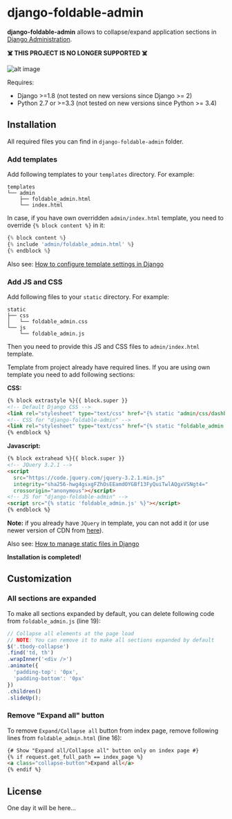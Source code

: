 django-foldable-admin
=====================

**django-foldable-admin** allows to collapse/expand application sections in [Django Administration](https://docs.djangoproject.com/en/1.11/ref/contrib/admin/).

**☠️ THIS PROJECT IS NO LONGER SUPPORTED ☠️**

![alt image](http://i.imgur.com/Z4bvJlX.png)

Requires:

  * Django >=1.8 (not tested on new versions since Django >= 2)
  * Python 2.7 or >=3.3 (not tested on new versions since Python >= 3.4)

Installation
------------

All required files you can find in `django-foldable-admin` folder.

### Add templates

Add following templates to your `templates` directory. For example:

```
templates
└── admin
    ├── foldable_admin.html
    └── index.html
```

In case, if you have own overridden `admin/index.html` template, you need to override `{% block content %}` in it:

```python
{% block content %}
{% include 'admin/foldable_admin.html' %}
{% endblock %}
```

Also see: [How to configure template settings in Django](https://docs.djangoproject.com/en/1.11/topics/templates/#configuration)

### Add JS and CSS

Add following files to your `static` directory. For example:

```
static
├── css
│   └── foldable_admin.css
└── js
    └── foldable_admin.js
```

Then you need to provide this JS and CSS files to `admin/index.html` template.

Template from project already have required lines. If you are using own template you need to add following sections:

**CSS:**

```html
{% block extrastyle %}{{ block.super }}
<!-- Default Django CSS -->
<link rel="stylesheet" type="text/css" href="{% static "admin/css/dashboard.css" %}" />
<!-- CSS for "django-foldable-admin" -->
<link rel="stylesheet" type="text/css" href="{% static "foldable_admin.css" %}" />
{% endblock %}
```

**Javascript:**
```html
{% block extrahead %}{{ block.super }}
<!-- JQuery 3.2.1 -->
<script
  src="https://code.jquery.com/jquery-3.2.1.min.js"
  integrity="sha256-hwg4gsxgFZhOsEEamdOYGBf13FyQuiTwlAQgxVSNgt4="
  crossorigin="anonymous"></script>
<!-- JS for "django-foldable-admin" -->
<script src="{% static 'foldable_admin.js' %}"></script>
{% endblock %}
```

**Note:** if you already have `JQuery` in template, you can not add it (or use newer version of CDN from [here](https://code.jquery.com/)).

Also see: [How to manage static files in Django](https://docs.djangoproject.com/en/1.11/howto/static-files/)

**Installation is completed!**

Customization
-------------

### All sections are expanded

To make all sections expanded by default, you can delete following code from `foldable_admin.js` (line 19):
```javascript
// Collapse all elements at the page load
// NOTE: You can remove it to make all sections expanded by default
$('.tbody-collapse')
.find('td, th')
.wrapInner('<div />')
.animate({
  'padding-top': '0px',
  'padding-bottom': '0px'
})
.children()
.slideUp();
```

### Remove "Expand all" button

To remove `Expand/Collapse all` button from index page, remove following lines from `foldable_admin.html` (line 16):
```html
{# Show "Expand all/Collapse all" button only on index page #}
{% if request.get_full_path == index_page %}
<a class="collapse-button">Expand all</a>
{% endif %}
```

License
-------
One day it will be here...
